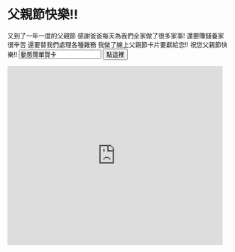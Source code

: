 # 父親節快樂!!
<text>又到了一年一度的父親節
<text>感謝爸爸每天為我們全家做了很多家事!
<text>還要賺錢養家
<text>很辛苦
<text>還要替我們處理各種雜務
<text>我做了線上父親節卡片要獻給您!!
<type>祝您父親節快樂!!
<input type="buttom" value="動態簡單賀卡" onclick="location.href='https://scratch.mit.edu/projects/558870216/">
<input type="button" value="點這裡" onclick="location.href='https://i.ibb.co/P9yn9pc/f.png'">
<iframe src="https://scratch.mit.edu/projects/238336244/embed" allowtransparency="true" width="485" height="402" frameborder="0" scrolling="no" allowfullscreen></iframe>

